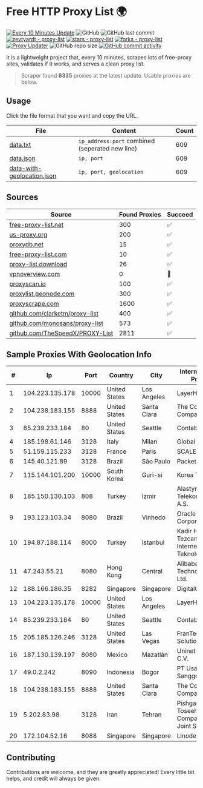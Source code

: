 
# Free HTTP Proxy List 🌍

[![Every 10 Minutes Update](https://github.com/mertguvencli/http-proxy-list/actions/workflows/main.yml/badge.svg?branch=main)](https://github.com/mertguvencli/http-proxy-list/actions/workflows/main.yml)
![GitHub](https://img.shields.io/github/license/mertguvencli/http-proxy-list)
![GitHub last commit](https://img.shields.io/github/last-commit/mertguvencli/http-proxy-list)
[![zevtyardt - proxy-list](https://img.shields.io/static/v1?label=zevtyardt&message=proxy-list&color=blue&logo=github)](https://github.com/zevtyardt/proxy-list "Go to GitHub repo")
[![stars - proxy-list](https://img.shields.io/github/stars/zevtyardt/proxy-list?style=social)](https://github.com/zevtyardt/proxy-list)
[![forks - proxy-list](https://img.shields.io/github/forks/zevtyardt/proxy-list?style=social)](https://github.com/zevtyardt/proxy-list)
[![Proxy Updater](https://github.com/zevtyardt/proxy-list/workflows/Proxy%20Updater/badge.svg)](https://github.com/zevtyardt/proxy-list/actions?query=workflow:"Proxy+Updater")
![GitHub repo size](https://img.shields.io/github/repo-size/zevtyardt/proxy-list)
[![GitHub commit activity](https://img.shields.io/github/commit-activity/m/zevtyardt/proxy-list?logo=commits)](https://github.com/zevtyardt/proxy-list/commits/main)

It is a lightweight project that, every 10 minutes, scrapes lots of free-proxy sites, validates if it works, and serves a clean proxy list.

> Scraper found **6335** proxies at the latest update. Usable proxies are below.

## Usage

Click the file format that you want and copy the URL.

|File|Content|Count|
|----|-------|-----|
|[data.txt](https://raw.githubusercontent.com/mertguvencli/http-proxy-list/main/proxy-list/data.txt)|`ip_address:port` combined (seperated new line)|609|
|[data.json](https://raw.githubusercontent.com/mertguvencli/http-proxy-list/main/proxy-list/data.json)|`ip, port`|609|
|[data-with-geolocation.json](https://raw.githubusercontent.com/mertguvencli/http-proxy-list/main/proxy-list/data-with-geolocation.json)|`ip, port, geolocation`|609|

## Sources

|Source|Found Proxies|Succeed|
|------|-------------|-------|
|[free-proxy-list.net](https://free-proxy-list.net)|300|✅|
|[us-proxy.org](https://www.us-proxy.org)|200|✅|
|[proxydb.net](http://proxydb.net)|15|✅|
|[free-proxy-list.com](https://free-proxy-list.com/?page=&port=&type%5B%5D=http&type%5B%5D=https&up_time=0&search=Search)|10|✅|
|[proxy-list.download](https://www.proxy-list.download/HTTP)|26|✅|
|[vpnoverview.com](https://vpnoverview.com/privacy/anonymous-browsing/free-proxy-servers)|0|🚫|
|[proxyscan.io](https://www.proxyscan.io)|100|✅|
|[proxylist.geonode.com](https://proxylist.geonode.com/api/proxy-list?limit=300&page=1&sort_by=lastChecked&sort_type=desc&protocols=http,https)|300|✅|
|[proxyscrape.com](https://api.proxyscrape.com/v2/?request=displayproxies&protocol=http&timeout=10000&country=all&ssl=all&anonymity=all)|1600|✅|
|[github.com/clarketm/proxy-list](https://raw.githubusercontent.com/clarketm/proxy-list/master/proxy-list-raw.txt)|400|✅|
|[github.com/monosans/proxy-list](https://raw.githubusercontent.com/monosans/proxy-list/main/proxies/http.txt)|573|✅|
|[github.com/TheSpeedX/PROXY-List](https://raw.githubusercontent.com/TheSpeedX/PROXY-List/master/http.txt)|2811|✅|


## Sample Proxies With Geolocation Info

|#|Ip|Port|Country|City|Internet Service Provider|
|-|--|----|-------|----|-------------------------|
|1|104.223.135.178|10000|United States|Los Angeles|LayerHost|
|2|104.238.183.155|8888|United States|Santa Clara|The Constant Company|
|3|85.239.233.184|80|United States|Seattle|Contabo Inc.|
|4|185.198.61.146|3128|Italy|Milan|Global Router LLC|
|5|51.159.115.233|3128|France|Paris|SCALEWAY|
|6|145.40.121.89|3128|Brazil|São Paulo|Packet Host, Inc.|
|7|115.144.101.200|10000|South Korea|Guri-si|Korea Telecom|
|8|185.150.130.103|808|Turkey|Izmir|Alastyr Telekomunikasyon A.S.|
|9|193.123.103.34|8080|Brazil|Vinhedo|Oracle Corporation|
|10|194.87.188.114|8000|Turkey|Istanbul|Kadir Huseyin Tezcan Nosspeed Internet Teknolojileri|
|11|47.243.55.21|8080|Hong Kong|Central|Alibaba (US) Technology Co., Ltd.|
|12|188.166.186.35|8282|Singapore|Singapore|DigitalOcean, LLC|
|13|104.223.135.178|10000|United States|Los Angeles|LayerHost|
|14|85.239.233.184|80|United States|Seattle|Contabo Inc.|
|15|205.185.126.246|3128|United States|Las Vegas|FranTech Solutions|
|16|187.130.139.197|8080|Mexico|Mazatlán|Uninet S.A. de C.V.|
|17|49.0.2.242|8090|Indonesia|Bogor|PT Usaha Adi Sanggoro|
|18|104.238.183.155|8888|United States|Santa Clara|The Constant Company|
|19|5.202.83.98|3128|Iran|Tehran|Pishgaman Toseeh Ertebatat Company (Private Joint Stock)|
|20|172.104.52.16|8088|Singapore|Singapore|Linode, LLC|



## Contributing

Contributions are welcome, and they are greatly appreciated! Every
little bit helps, and credit will always be given.

